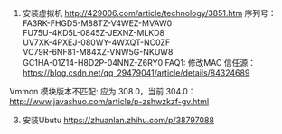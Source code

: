 1. 安装虚拟机
http://429006.com/article/technology/3851.htm
序列号：
FA3RK-FHGD5-M88TZ-V4WEZ-MVAW0  
FU75U-4KD5L-0845Z-JEXNZ-MLKD8  
UV7XK-4PXEJ-080WY-4WXQT-NC0ZF  
VC79R-6NF81-M84XZ-VNW5G-NKUW8  
GC1HA-01Z14-H8D2P-04NNZ-Z6RY0
FAQ1: 
修改MAC 信任源：https://blog.csdn.net/qq_29479041/article/details/84324689

Vmmon 模块版本不匹配: 应为 308.0，当前 304.0：
http://www.javashuo.com/article/p-zshwzkzf-gv.html

3. 安装Ubutu
https://zhuanlan.zhihu.com/p/38797088